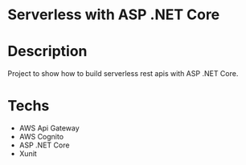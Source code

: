 # Serverless with ASP .NET Core

# Description
Project to show how to build serverless rest apis with ASP .NET Core.

# Techs
- AWS Api Gateway
- AWS Cognito
- ASP .NET Core
- Xunit